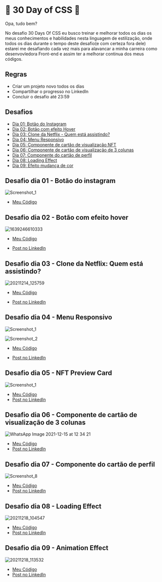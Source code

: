 # 🚀 30 Day of CSS 🚀

Opa, tudo bem?

No desafio 30 Days Of CSS eu busco treinar e melhorar todos os dias os meus conhecimentos e habilidades nesta linguagem de estilização, onde todos os dias durante o tempo deste desafio(e com certeza fora dele) estarei me desafiando cada vez mais para alavancar a minha carreira como desenvovledora Front-end e assim ter a melhorar continua dos meus códigos.

## Regras 

* Criar um projeto novo todos os dias
* Compartilhar o progresso no LinkedIn
* Concluir o desafio até 23:59 

## Desafios 

* [Dia 01: Botão do Instagram](#id01)
* [Dia 02: Botão com efeito Hover](#id02)
* [Dia 03: Clone da Netflix - Quem está assistindo? ](#id03)
* [Dia 04: Menu Responsivo](#id04)
* [Dia 05: Componente de cartão de visualização NFT](#id05)
* [Dia 06: Componente de cartão de visualização de 3 colunas](#id06)
* [Dia 07: Componente do cartão de perfil](#id07)
* [Dia 08: Loading Effect](#id08)
* [Dia 09: Efeito mudança de cor](#id09)

## Desafio dia 01 - Botão do instagram <a name="id01"></a> 

![Screenshot_1](https://user-images.githubusercontent.com/71856519/145891590-eeeb35ea-6f11-458e-9476-bf2ab5d8b917.png)

* [Meu Código](https://github.com/analuisadev/30-Days-of-CSS/tree/main/30DaysOfCSS/day1)


## Desafio dia 02 - Botão com efeito hover <a name="id02"></a>

![1639246610333](https://user-images.githubusercontent.com/71856519/145902301-1d4a5ce2-0105-45fd-a826-07640982b671.gif)

* [Meu Código](https://github.com/analuisadev/30-Days-of-CSS/tree/main/30DaysOfCSS/day2)

* [Post no LinkedIn](https://www.linkedin.com/posts/ana-luisa-_github-css-html-activity-6875498618846011392-3vhl)

## Desafio dia 03 - Clone da Netflix: Quem está assistindo? <a name="id03"></a>

![20211214_125759](https://user-images.githubusercontent.com/71856519/146034373-6dff877f-1146-40d1-a85c-9c395c8f5639.gif)

* [Meu Código](https://github.com/analuisadev/30-Days-of-CSS/tree/main/30DaysOfCSS/day3)

* [Post no LinkedIn](https://www.linkedin.com/feed/update/urn:li:activity:6876177333997338624/)

## Desafio dia 04 - Menu Responsivo <a name="id04"></a>

![Screenshot_1](https://user-images.githubusercontent.com/71856519/145903003-9445563f-9a9c-4d68-bf78-ae395387968f.png)

![Screenshot_2](https://user-images.githubusercontent.com/71856519/145903015-cbc262c3-ec14-480d-ba59-eae195db0044.png)

* [Meu Código](https://github.com/analuisadev/30-Days-of-CSS/tree/main/30DaysOfCSS/day4)

* [Post no LinkedIn](https://www.linkedin.com/posts/ana-luisa-_html-github-trabalho-activity-6876517890087022592-8XZT)

## Desafio dia 05 - NFT Preview Card <a name="id05"></a>

![Screenshot_1](https://user-images.githubusercontent.com/71856519/146084647-80a529ea-8d89-46e1-b22a-bf960180b0bb.png)

* [Meu Código](https://github.com/analuisadev/30-Days-of-CSS/tree/main/30DaysOfCSS/day5)
* [Post no LinkedIn](https://www.linkedin.com/feed/update/urn:li:activity:6876643111565578240/)

## Desafio dia 06 - Componente de cartão de visualização de 3 colunas<a name="id06"></a>

![WhatsApp Image 2021-12-15 at 12 34 21](https://user-images.githubusercontent.com/71856519/146246543-e979248d-a30f-4f5e-acda-584c0c8e6b67.jpeg)

* [Meu Código](https://github.com/analuisadev/30-Days-of-CSS/tree/main/30DaysOfCSS/day6)
* [Post no LinkedIn](https://www.linkedin.com/posts/ana-luisa-_github-html-css-activity-6878111857387859968-l6TL)


## Desafio dia 07 - Componente do cartão de perfil<a name="id07"></a>

![Screenshot_8](https://user-images.githubusercontent.com/71856519/146553658-64f65cdf-d116-4518-8b8f-489c34080687.png)

* [Meu Código](https://github.com/analuisadev/30-Days-of-CSS/tree/main/30DaysOfCSS/day7)
* [Post no LinkedIn](https://www.linkedin.com/posts/ana-luisa-_github-html-css-activity-6878308783160913920-fwOr)

## Desafio dia 08 - Loading Effect<a name="id08"></a>

![20211218_104547](https://user-images.githubusercontent.com/71856519/146643304-c541658a-a727-423f-b2df-38ffd3a90a5c.gif)

* [Meu Código](https://github.com/analuisadev/30-Days-of-CSS/tree/main/30DaysOfCSS/day8)
* [Post no LinkedIn]()

## Desafio dia 09 - Animation Effect<a name="id09"></a>

![20211218_113532](https://user-images.githubusercontent.com/71856519/146644797-49fe6665-4989-41c1-97a6-b4a2341df83b.gif)

* [Meu Código](https://github.com/analuisadev/30-Days-of-CSS/tree/main/30DaysOfCSS/day9)
* [Post no LinkedIn]()
